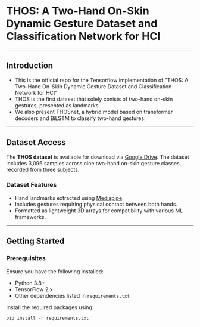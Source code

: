 # THOS: A Two-Hand On-Skin Dynamic Gesture Dataset and Classification Network for HCI
---
## Introduction

- This is the official repo for the Tensorflow implementation of "THOS: A Two-Hand On-Skin Dynamic Gesture Dataset and Classification Network for HCI"
- THOS is the first dataset that solely conists of two-hand on-skin gestures, presented as landmarks
- We also present THOSnet, a hybrid model based on transformer decoders and BiLSTM to classify two-hand gestures.

---

## Dataset Access

The **THOS dataset** is available for download via [Google Drive](#). The dataset includes 3,096 samples across nine two-hand on-skin gesture classes, recorded from three subjects.

### Dataset Features
- Hand landmarks extracted using [Mediapipe](https://google.github.io/mediapipe/).
- Includes gestures requiring physical contact between both hands.
- Formatted as lightweight 3D arrays for compatibility with various ML frameworks.

---

## Getting Started

### Prerequisites
Ensure you have the following installed:
- Python 3.8+
- TensorFlow 2.x
- Other dependencies listed in `requirements.txt`

Install the required packages using:
```bash
pip install -r requirements.txt
